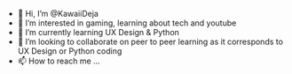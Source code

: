 - 👋 Hi, I’m @KawaiiDeja
- 👀 I’m interested in gaming, learning about tech and youtube
- 🌱 I’m currently learning UX Design & Python
- 💞️ I’m looking to collaborate on peer to peer learning as it corresponds to UX Design or Python coding
- 📫 How to reach me ...

<!---
KawaiiDeja/KawaiiDeja is a ✨ special ✨ repository because its `README.md` (this file) appears on your GitHub profile.
You can click the Preview link to take a look at your changes.
--->
